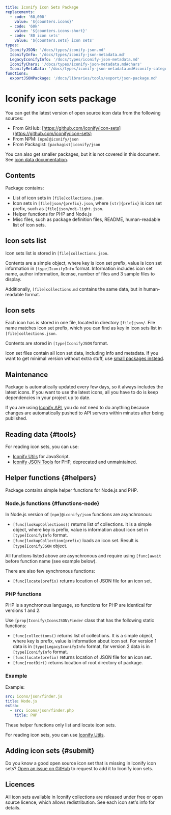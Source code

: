 ```yaml
title: Iconify Icon Sets Package
replacements:
  - code: '60,000'
    value: '${counters.icons}'
  - code: '60k'
    value: '${counters.icons-short}'
  - code: '80 icon sets'
    value: '${counters.sets} icon sets'
types:
  IconifyJSON: '/docs/types/iconify-json.md'
  IconifyInfo: '/docs/types/iconify-json-metadata.md'
  LegacyIconifyInfo: '/docs/types/iconify-json-metadata.md'
  IconifyChars: '/docs/types/iconify-json-metadata.md#chars'
  IconifyMetaData: '/docs/types/iconify-json-metadata.md#iconify-categories'
functions:
  exportJSONPackage: '/docs/libraries/tools/export/json-package.md'
```

# Iconify icon sets package

You can get the latest version of open source icon data from the following sources:

- From GitHub: [https://github.com/iconify/icon-sets](https://github.com/iconify/icon-sets)
- From NPM: `[npm]@iconify/json`
- From Packagist: `[packagist]iconify/json`

You can also get smaller packages, but it is not covered in this document. See [icon data documentation](./icon-data.md).

## Contents

Package contains:

- List of icon sets in `[file]collections.json`.
- Icon sets in `[file]json/{prefix}.json`, where `[str]{prefix}` is icon set prefix, such as `[file]json/mdi-light.json`.
- Helper functions for PHP and Node.js
- Misc files, such as package definition files, README, human-readable list of icon sets.

## Icon sets list

Icon sets list is stored in `[file]collections.json`.

Contents are a simple object, where key is icon set prefix, value is icon set information in `[type]IconifyInfo` format. Information includes icon set name, author information, license, number of files and 3 sample files to display.

Additionally, `[file]collections.md` contains the same data, but in human-readable format.

## Icon sets

Each icon has is stored in one file, located in directory `[file]json/`. File name matches icon set prefix, which you can find as key in icon sets list in `[file]collections.json`.

Contents are stored in `[type]IconifyJSON` format.

Icon set files contain all icon set data, including info and metadata. If you want to get minimal version without extra stuff, use [small packages instead](./json.md).

## Maintenance

Package is automatically updated every few days, so it always includes the latest icons. If you want to use the latest icons, all you have to do is keep dependencies in your project up to date.

If you are using [Iconify API](../api/index.md), you do not need to do anything because changes are automatically pushed to API servers within minutes after being published.

## Reading data {#tools}

For reading icon sets, you can use:

- [Iconify Utils](/docs/libraries/utils/index.md) for JavaScript.
- [Iconify JSON Tools](https://github.com/iconify/json-tools.php) for PHP, deprecated and unmaintained.

## Helper functions {#helpers}

Package contains simple helper functions for Node.js and PHP.

### Node.js functions {#functions-node}

In Node.js version of `[npm]@iconify/json` functions are asynchronous:

- `[func]lookupCollections()` returns list of collections. It is a simple object, where key is prefix, value is information about icon set in `[type]IconifyInfo` format.
- `[func]lookupCollection(prefix)` loads an icon set. Result is `[type]IconifyJSON` object.

All functions listed above are asynchronous and require using `[func]await` before function name (see example below).

There are also few synchronous functions:

- `[func]locate(prefix)` returns location of JSON file for an icon set.

### PHP functions

PHP is a synchronous language, so functions for PHP are identical for versions 1 and 2.

Use `[prop]Iconify\IconsJSON\Finder` class that has the following static functions:

- `[func]collections()` returns list of collections. It is a simple object, where key is prefix, value is information about icon set. For version 1 data is in `[type]LegacyIconifyInfo` format, for version 2 data is in `[type]IconifyInfo` format.
- `[func]locate(prefix)` returns location of JSON file for an icon set.
- `[func]rootDir()` returns location of root directory of package.

### Example

Example:

```yaml
src: icons/json/finder.js
title: Node.js
extra:
  - src: icons/json/finder.php
    title: PHP
```

These helper functions only list and locate icon sets.

For reading icon sets, you can use [Iconify Utils](/docs/libraries/utils/index.md).

## Adding icon sets {#submit}

Do you know a good open source icon set that is missing in Iconify icon sets? [Open an issue on GitHub](https://github.com/iconify/icon-sets/issues) to request to add it to Iconify icon sets.

## Licences

All icon sets available in Iconify collections are released under free or open source licence, which allows redistribution. See each icon set's info for details.
